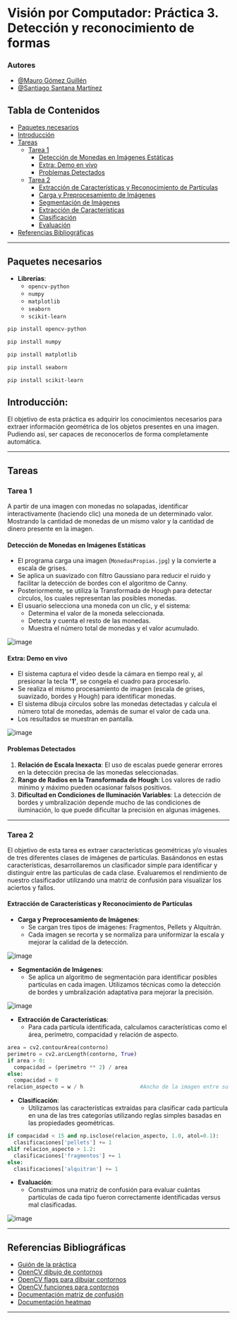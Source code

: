 
# Visión por Computador: Práctica 3. Detección y reconocimiento de formas

### Autores

- [@Mauro Gómez Guillén](https://github.com/MGGdesigns)
- [@Santiago Santana Martínez](https://github.com/Tiago1615)

## Tabla de Contenidos

- [Paquetes necesarios](#paquetes-necesarios)
- [Introducción](#introducción)
- [Tareas](#tareas)
  - [Tarea 1](#tarea-1)
    - [Detección de Monedas en Imágenes Estáticas](#detección-de-monedas-en-imágenes-estáticas)
    - [Extra: Demo en vivo](#extra-demo-en-vivo)
    - [Problemas Detectados](#problemas-detectados)
  - [Tarea 2](#tarea-2)
    - [Extracción de Características y Reconocimiento de Partículas](#extracción-de-características-y-reconocimiento-de-partículas)
    - [Carga y Preprocesamiento de Imágenes](#carga-y-preprocesamiento-de-imágenes)
    - [Segmentación de Imágenes](#segmentación-de-imágenes)
    - [Extracción de Características](#extracción-de-características)
    - [Clasificación](#clasificación)
    - [Evaluación](#evaluación)
- [Referencias Bibliográficas](#referencias-bibliográficas)

---

## Paquetes necesarios

- **Librerías**:
  - `opencv-python`
  - `numpy`
  - `matplotlib`
  - `seaborn`
  - `scikit-learn`

```bash
pip install opencv-python
```

```bash
pip install numpy
```

```bash
pip install matplotlib
```

```bash
pip install seaborn
```

```bash
pip install scikit-learn
```

## Introducción:
El objetivo de esta práctica es adquirir los conocimientos necesarios para extraer información geométrica de los objetos presentes en una imagen.
Pudiendo así, ser capaces de reconocerlos de forma completamente automática.

---

## Tareas

### Tarea 1
A partir de una imagen con monedas no solapadas, identificar interactivamente (haciendo clic) una moneda de un determinado valor. Mostrando la cantidad de monedas de un mismo valor y la cantidad de dinero presente en la imagen.

#### Detección de Monedas en Imágenes Estáticas

- El programa carga una imagen (`MonedasPropias.jpg`) y la convierte a escala de grises.
- Se aplica un suavizado con filtro Gaussiano para reducir el ruido y facilitar la detección de bordes con el algoritmo de Canny.
- Posteriormente, se utiliza la Transformada de Hough para detectar círculos, los cuales representan las posibles monedas.
- El usuario selecciona una moneda con un clic, y el sistema:
  - Determina el valor de la moneda seleccionada.
  - Detecta y cuenta el resto de las monedas.
  - Muestra el número total de monedas y el valor acumulado.

![image](https://github.com/user-attachments/assets/00ba4777-2961-4177-9e5a-2e54a1da1351)

#### Extra: Demo en vivo

- El sistema captura el video desde la cámara en tiempo real y, al presionar la tecla **'1'**, se congela el cuadro para procesarlo.
- Se realiza el mismo procesamiento de imagen (escala de grises, suavizado, bordes y Hough) para identificar monedas.
- El sistema dibuja círculos sobre las monedas detectadas y calcula el número total de monedas, además de sumar el valor de cada una.
- Los resultados se muestran en pantalla.

![image](https://github.com/user-attachments/assets/ac0d97c9-ab41-49d1-97c9-3ffb6db8bbd3)

#### Problemas Detectados

1. **Relación de Escala Inexacta**: El uso de escalas puede generar errores en la detección precisa de las monedas seleccionadas.
2. **Rango de Radios en la Transformada de Hough**: Los valores de radio mínimo y máximo pueden ocasionar falsos positivos.
3. **Dificultad en Condiciones de Iluminación Variables**: La detección de bordes y umbralización depende mucho de las condiciones de iluminación, lo que puede dificultar la precisión en algunas imágenes.

---

### Tarea 2
El objetivo de esta tarea es extraer características geométricas y/o visuales de tres diferentes clases de imágenes de partículas. Basándonos en estas características, desarrollaremos un clasificador simple para identificar y distinguir entre las partículas de cada clase. Evaluaremos el rendimiento de nuestro clasificador utilizando una matriz de confusión para visualizar los aciertos y fallos.

#### Extracción de Características y Reconocimiento de Partículas

- **Carga y Preprocesamiento de Imágenes**:
  - Se cargan tres tipos de imágenes: Fragmentos, Pellets y Alquitrán.
  - Cada imagen se recorta y se normaliza para uniformizar la escala y mejorar la calidad de la detección.

![image](https://github.com/user-attachments/assets/0799c9bd-b3be-4a4e-94c0-4adb76c9e813)

- **Segmentación de Imágenes**:
  - Se aplica un algoritmo de segmentación para identificar posibles partículas en cada imagen. Utilizamos técnicas como la detección de bordes y umbralización adaptativa para mejorar la precisión.

![image](https://github.com/user-attachments/assets/b9623d8f-f5ec-4867-bab6-884dd4af6455)

- **Extracción de Características**:
  - Para cada partícula identificada, calculamos características como el área, perímetro, compacidad y relación de aspecto.

```python
area = cv2.contourArea(contorno)
perimetro = cv2.arcLength(contorno, True)
if area > 0:
  compacidad = (perimetro ** 2) / area
else:
  compacidad = 0
relacion_aspecto = w / h                  #Ancho de la imagen entre su altura
```

- **Clasificación**:
  - Utilizamos las características extraídas para clasificar cada partícula en una de las tres categorías utilizando reglas simples basadas en las propiedades geométricas.

```python
if compacidad < 15 and np.isclose(relacion_aspecto, 1.0, atol=0.1):
  clasificaciones['pellets'] += 1
elif relacion_aspecto > 1.2:
  clasificaciones['fragmentos'] += 1
else:
  clasificaciones['alquitran'] += 1
```

- **Evaluación**:
  - Construimos una matriz de confusión para evaluar cuántas partículas de cada tipo fueron correctamente identificadas versus mal clasificadas.

![image](https://github.com/user-attachments/assets/30be2841-acfa-42b5-aa26-17f73eab524d)

---

## Referencias Bibliográficas

- [Guión de la práctica](https://github.com/otsedom/otsedom.github.io/tree/main/VC/P3)
- [OpenCV dibujo de contornos](https://docs.opencv.org/4.x/d4/d73/tutorial_py_contours_begin.html)
- [OpenCV flags para dibujar contornos](https://docs.opencv.org/4.x/d3/dc0/group__imgproc__shape.html#ga819779b9857cc2f8601e6526a3a5bc71)
- [OpenCV funciones para contornos](https://docs.opencv.org/3.4/dd/d49/tutorial_py_contour_features.html)
- [Documentación matriz de confusión](https://scikit-learn.org/1.5/modules/generated/sklearn.metrics.confusion_matrix.html)
- [Documentación heatmap](https://seaborn.pydata.org/generated/seaborn.heatmap.html)

---
